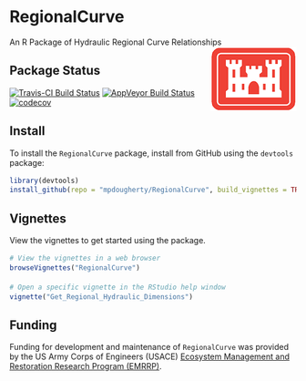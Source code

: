 # RegionalCurve
An R Package of Hydraulic Regional Curve Relationships <img src="man/figures/castle.tif" align="right" />

## Package Status

[![Travis-CI Build Status](https://travis-ci.org/mpdougherty/RegionalCurve.svg?branch=master)](https://travis-ci.org/mpdougherty/RegionalCurve)
[![AppVeyor Build Status](https://ci.appveyor.com/api/projects/status/github/mpdougherty/regionalcurve?branch=master&svg=true)](https://ci.appveyor.com/project/mpdougherty/regionalcurve) [![codecov](https://codecov.io/github/mpdougherty/regionalcurve/branch/master/graphs/badge.svg)](https://codecov.io/github/mpdougherty/regionalcurve) 

## Install
To install the `RegionalCurve` package, install from GitHub using the `devtools` package:

```r
library(devtools)
install_github(repo = "mpdougherty/RegionalCurve", build_vignettes = TRUE)
```
## Vignettes
View the vignettes to get started using the package.

```r
# View the vignettes in a web browser
browseVignettes("RegionalCurve")

# Open a specific vignette in the RStudio help window
vignette("Get_Regional_Hydraulic_Dimensions")
```
## Funding
Funding for development and maintenance of `RegionalCurve` was provided by the US Army Corps of Engineers (USACE) [Ecosystem Management and Restoration Research Program (EMRRP)](https://emrrp.el.erdc.dren.mil/emrrp.html). 
